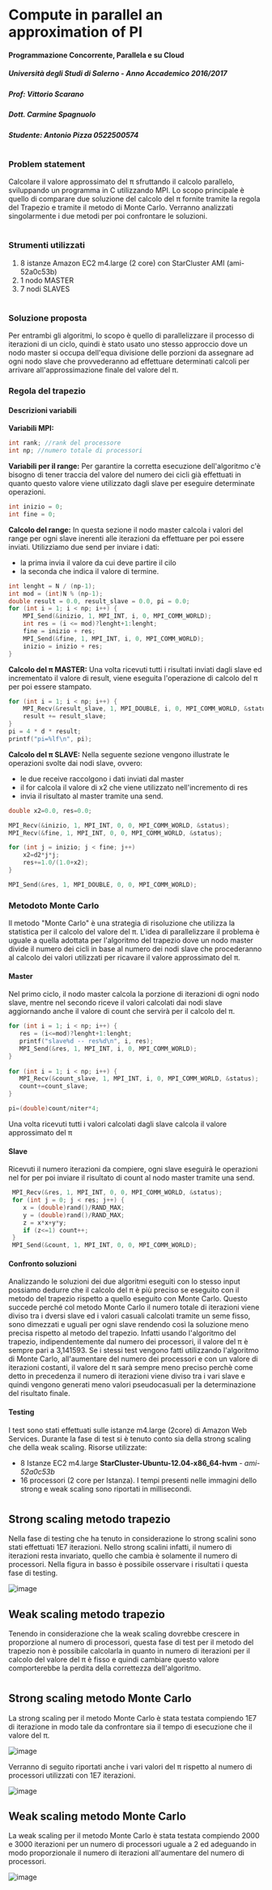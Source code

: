 # Compute in parallel an approximation of PI
#### Programmazione Concorrente, Parallela e su Cloud
##### Università degli Studi di Salerno - Anno Accademico 2016/2017
##### Prof: Vittorio Scarano
##### Dott. Carmine Spagnuolo
##### Studente: Antonio Pizza 0522500574
#
### Problem statement
Calcolare il valore approssimato del π sfruttando il calcolo parallelo, sviluppando un programma in C utilizzando MPI. Lo scopo principale è quello di comparare due soluzione del calcolo del π fornite tramite la regola del Trapezio e tramite il metodo di Monte Carlo.  Verranno analizzati singolarmente i due metodi per poi confrontare le soluzioni. 
#
### Strumenti utilizzati

 1. 8 istanze Amazon EC2 m4.large (2 core) con StarCluster AMI (ami-52a0c53b)
 2. 1 nodo MASTER
 3. 7 nodi SLAVES
 
 #

### Soluzione proposta
Per entrambi gli algoritmi, lo scopo è quello di parallelizzare il processo di iterazioni di un ciclo, quindi è stato usato uno stesso approccio dove un nodo master si occupa dell'equa divisione delle porzioni da assegnare ad ogni nodo slave che provvederanno ad effettuare determinati calcoli per arrivare all'approssimazione finale del valore del π.

### Regola del trapezio

#### Descrizioni variabili
****Variabili MPI:****

```c
int rank; //rank del processore
int np; //numero totale di processori
```

****Variabili per il range:****
Per garantire la corretta esecuzione dell'algoritmo c'è bisogno di tener traccia del valore del numero dei cicli già effettuati in quanto questo valore viene utilizzato dagli slave per eseguire determinate operazioni.
```c
int inizio = 0;
int fine = 0;
```
****Calcolo del range:****
In questa sezione il nodo master calcola i valori del range per ogni slave inerenti alle iterazioni da effettuare per poi essere inviati. Utilizziamo due send per inviare i dati:  

 - la prima invia il valore da cui deve partire il cilo
 - la seconda che indica il valore di termine.

```c
int lenght = N / (np-1); 
int mod = (int)N % (np-1);
double result = 0.0, result_slave = 0.0, pi = 0.0;
for (int i = 1; i < np; i++) {
	MPI_Send(&inizio, 1, MPI_INT, i, 0, MPI_COMM_WORLD);
	int res = (i <= mod)?lenght+1:lenght;
	fine = inizio + res;
	MPI_Send(&fine, 1, MPI_INT, i, 0, MPI_COMM_WORLD);
	inizio = inizio + res;
}
```

****Calcolo del π MASTER:****
Una volta ricevuti tutti i risultati inviati dagli slave ed incrementato il valore di result, viene eseguita l'operazione di calcolo del π per poi essere stampato.
```c
for (int i = 1; i < np; i++) {
	MPI_Recv(&result_slave, 1, MPI_DOUBLE, i, 0, MPI_COMM_WORLD, &status);
	result += result_slave;
}
pi = 4 * d * result;
printf("pi=%lf\n", pi);
```

****Calcolo del π SLAVE:****
Nella seguente sezione vengono illustrate le operazioni svolte dai nodi slave, ovvero:

 - le due receive raccolgono i dati inviati dal master
 - il for calcola il valore di x2 che viene utilizzato nell'incremento di res
 - invia il risultato al master tramite una send. 

```c
double x2=0.0, res=0.0;

MPI_Recv(&inizio, 1, MPI_INT, 0, 0, MPI_COMM_WORLD, &status);
MPI_Recv(&fine, 1, MPI_INT, 0, 0, MPI_COMM_WORLD, &status);

for (int j = inizio; j < fine; j++) 
	x2=d2*j*j;
	res+=1.0/(1.0+x2);
}

MPI_Send(&res, 1, MPI_DOUBLE, 0, 0, MPI_COMM_WORLD);
```



### Metodoto Monte Carlo

Il metodo "Monte Carlo" è una strategia di risoluzione che utilizza la statistica per il calcolo del valore del π. L'idea di parallelizzare il problema è uguale a quella adottata per l'algoritmo del trapezio dove un nodo master divide il numero dei cicli in base al numero dei nodi slave che procederanno al calcolo dei valori utilizzati per ricavare il valore approssimato del π. 

#### Master
Nel primo ciclo, il nodo master calcola la porzione di iterazioni di ogni nodo slave, mentre nel secondo riceve il valori calcolati dai nodi slave aggiornando anche il valore di count che servirà per il calcolo del π.

 ```c
for (int i = 1; i < np; i++) {
	res = (i<=mod)?lenght+1:lenght;
	printf("slave%d -- res%d\n", i, res);
	MPI_Send(&res, 1, MPI_INT, i, 0, MPI_COMM_WORLD);
}
        
for (int i = 1; i < np; i++) {
	MPI_Recv(&count_slave, 1, MPI_INT, i, 0, MPI_COMM_WORLD, &status);
	count+=count_slave;
}

pi=(double)count/niter*4;
```


Una volta ricevuti tutti i valori calcolati dagli slave calcola il valore approssimato del π


 #### Slave
Ricevuti il numero iterazioni da compiere, ogni slave eseguirà le operazioni nel for per poi inviare il risultato di count al nodo master tramite una send.

```c
 MPI_Recv(&res, 1, MPI_INT, 0, 0, MPI_COMM_WORLD, &status);
 for (int j = 0; j < res; j++) {
	x = (double)rand()/RAND_MAX;
	y = (double)rand()/RAND_MAX;
	z = x*x+y*y;
	if (z<=1) count++;
 }
 MPI_Send(&count, 1, MPI_INT, 0, 0, MPI_COMM_WORLD);
```




#### Confronto soluzioni
Analizzando le soluzioni dei due algoritmi eseguiti con lo stesso input possiamo dedurre che il calcolo del π è più preciso se eseguito con il metodo del trapezio rispetto a quello eseguito con Monte Carlo. Questo succede perché col metodo Monte Carlo il numero totale di iterazioni viene diviso tra i dversi slave ed i valori casuali calcolati tramite un seme fisso, sono dimezzati e uguali per ogni slave rendendo così la soluzione meno precisa rispetto al metodo del trapezio. Infatti usando l'algoritmo del trapezio, indipendentemente dal numero dei processori, il valore del π è sempre pari a 3,141593. Se i stessi test vengono fatti utilizzando l'algoritmo di Monte Carlo, all'aumentare del numero dei processori e con un valore di iterazioni costanti, il valore del π sarà sempre meno preciso perchè come detto in precedenza il numero di iterazioni viene diviso tra i vari slave e quindi vengono generati meno valori pseudocasuali per la determinazione del risultato finale. 

#### Testing 
I test sono stati effettuati sulle istanze m4.large (2core) di Amazon Web Services. Durante la fase di test si è tenuto conto sia della strong scaling che della weak scaling. 
Risorse utilizzate: 

 - 8 Istanze EC2 m4.large  **StarCluster-Ubuntu-12.04-x86_64-hvm**  -  _ami-52a0c53b_
 - 16 processori (2 core per Istanza).
I tempi presenti nelle immagini dello strong e weak scaling sono riportati in millisecondi. 

#

## Strong scaling metodo trapezio

Nella fase di testing che ha tenuto in considerazione lo strong scalini sono stati effettuati 1E7 iterazioni. Nello strong scalini infatti, il numero di iterazioni resta invariato, quello che cambia è solamente il numero di processori. Nella figura in basso è possibile osservare i risultati i questa fase di testing. 

![image](https://github.com/antoniopizza/pi_mpi/blob/master/img/strong_trapezio.png)

## Weak scaling metodo trapezio

Tenendo in considerazione che la weak scaling dovrebbe crescere in proporzione al numero di processori, questa fase di test per il metodo del trapezio non è possibile calcolarla in quanto in numero di iterazioni per il calcolo del valore del π è fisso e quindi cambiare questo valore comporterebbe la perdita della correttezza dell'algoritmo. 

#

## Strong scaling metodo Monte Carlo

La strong scaling per il metodo Monte Carlo è stata testata compiendo 1E7 di iterazione in modo tale da confrontare sia il tempo di esecuzione che il valore del π. 

![image](https://github.com/antoniopizza/pi_mpi/blob/master/img/strong_MonteCarlo.png)

Verranno di seguito riportati anche i vari valori del π rispetto al numero di processori utilizzati con 1E7 iterazioni. 

![image](https://github.com/antoniopizza/pi_mpi/blob/master/img/pi_MonteCarlo.png)

## Weak scaling metodo Monte Carlo

La weak scaling per il metodo Monte Carlo è stata testata compiendo 2000 e 3000 iterazioni per un numero di processori uguale a 2 ed adeguando in modo proporzionale il numero di iterazioni all'aumentare del numero di processori. 

![image](https://github.com/antoniopizza/pi_mpi/blob/master/img/weak_MonteCarlo.png)


